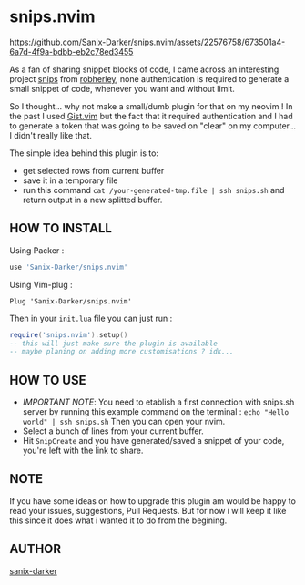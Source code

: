 # snips.nvim

https://github.com/Sanix-Darker/snips.nvim/assets/22576758/673501a4-6a7d-4f9a-bdbb-eb2c78ed3455

As a fan of sharing snippet blocks of code, I came across an interesting project [snips](https://snips.sh) from [robherley](https://github.com/robherley), none authentication is required to generate a small snippet of code, whenever you want and without limit.

So I thought... why not make a small/dumb plugin for that on my neovim !
In the past I used [Gist.vim](https://github.com/mattn/vim-gist) but the fact that it required authentication and I had to generate a token that was going to be saved on "clear" on my computer... I didn't really like that.

The simple idea behind this plugin is to:
- get selected rows from current buffer
- save it in a temporary file
- run this command `cat /your-generated-tmp.file | ssh snips.sh` and return output in a new splitted buffer.

## HOW TO INSTALL

Using Packer :
```lua
use 'Sanix-Darker/snips.nvim'
```

Using  Vim-plug :

```
Plug 'Sanix-Darker/snips.nvim'
```

Then in your `init.lua` file you can just run :

```lua
require('snips.nvim').setup()
-- this will just make sure the plugin is available
-- maybe planing on adding more customisations ? idk...
```

## HOW TO USE

- *IMPORTANT NOTE*: You need to etablish a first connection with snips.sh server
    by running this example command on the terminal : `echo "Hello world" | ssh snips.sh`
    Then you can open your nvim.
- Select a bunch of lines from your current buffer.
- Hit `SnipCreate` and you have generated/saved a snippet of your code, you're left with the link to share.

## NOTE

If you have some ideas on how to upgrade this plugin am would be happy to read your issues, suggestions, Pull Requests. But for now i will keep it like this since it does what i wanted it to do from the begining.

## AUTHOR

[sanix-darker](https://github.com/sanix-darker)
